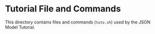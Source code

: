 # Tutorial File and Commands

This directory contains files and commands (`tuto.sh`) used by the JSON Model Tutorial.
